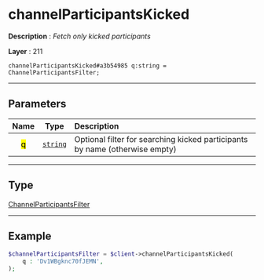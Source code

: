 # channelParticipantsKicked

**Description** : *Fetch only kicked participants*

**Layer** : 211

```tl
channelParticipantsKicked#a3b54985 q:string = ChannelParticipantsFilter;
```

---

## Parameters

| Name | Type | Description |
| :---: | :---: | :--- |
| <mark>q</mark> | [`string`](type/string) | Optional filter for searching kicked participants by name (otherwise empty) |

---

## Type

[ChannelParticipantsFilter](type/ChannelParticipantsFilter)

---

## Example

```php
$channelParticipantsFilter = $client->channelParticipantsKicked(
	q : 'Dv1WBgknc70fJEMN',
);
```